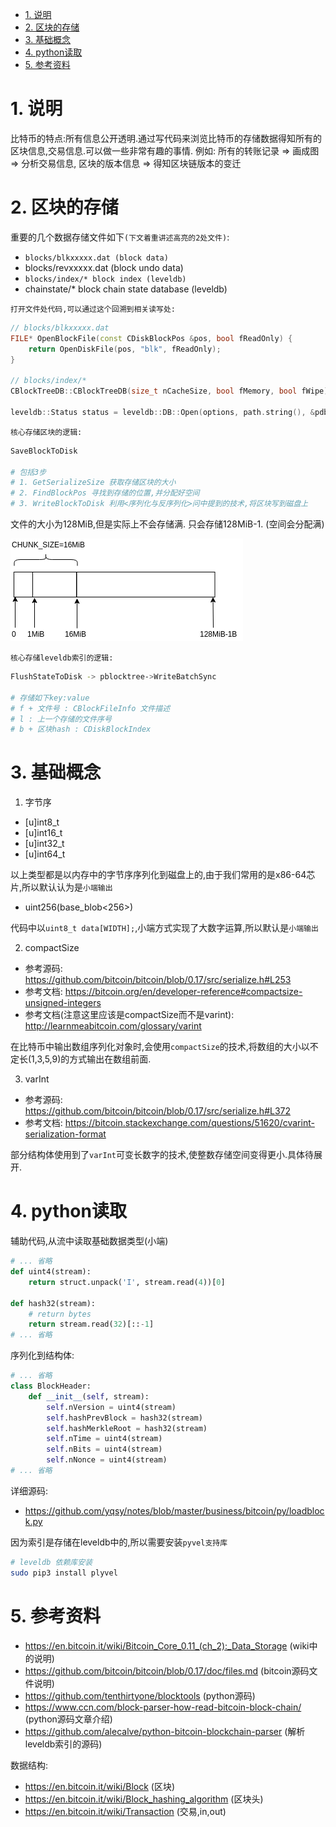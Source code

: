 

<!-- TOC -->

- [1. 说明](#1-说明)
- [2. 区块的存储](#2-区块的存储)
- [3. 基础概念](#3-基础概念)
- [4. python读取](#4-python读取)
- [5. 参考资料](#5-参考资料)

<!-- /TOC -->


# 1. 说明

比特币的特点:所有信息公开透明.通过写代码来浏览比特币的存储数据得知所有的区块信息,交易信息.可以做一些非常有趣的事情. 例如: 所有的转账记录 => 画成图 => 分析交易信息, 区块的版本信息 => 得知区块链版本的变迁

# 2. 区块的存储

重要的几个数据存储文件如下`(下文着重讲述高亮的2处文件)`:

* `blocks/blkxxxxx.dat (block data)`
* blocks/revxxxxx.dat (block undo data)
* `blocks/index/* block index (leveldb) `
* chainstate/* block chain state database (leveldb)

`打开文件处代码,可以通过这个回溯到相关读写处:`
```c++
// blocks/blkxxxxx.dat 
FILE* OpenBlockFile(const CDiskBlockPos &pos, bool fReadOnly) {
    return OpenDiskFile(pos, "blk", fReadOnly);
}

// blocks/index/*
CBlockTreeDB::CBlockTreeDB(size_t nCacheSize, bool fMemory, bool fWipe) : CDBWrapper(gArgs.IsArgSet("-blocksdir") ? GetDataDir() / "blocks" / "index" : GetBlocksDir() / "index", nCacheSize, fMemory, fWipe) {

leveldb::Status status = leveldb::DB::Open(options, path.string(), &pdb);
```

`核心存储区块的逻辑:`
```bash
SaveBlockToDisk

# 包括3步
# 1. GetSerializeSize 获取存储区块的大小
# 2. FindBlockPos 寻找到存储的位置,并分配好空间
# 3. WriteBlockToDisk 利用<序列化与反序列化>问中提到的技术,将区块写到磁盘上
```

文件的大小为128MiB,但是实际上不会存储满. 只会存储128MiB-1. (空间会分配满)

![](./pic/bitcoinsaveblock.png)


`核心存储leveldb索引的逻辑:`
```bash
FlushStateToDisk -> pblocktree->WriteBatchSync

# 存储如下key:value
# f + 文件号 : CBlockFileInfo 文件描述
# l : 上一个存储的文件序号
# b + 区块hash : CDiskBlockIndex
```

# 3. 基础概念

1) 字节序

* [u]int8_t
* [u]int16_t
* [u]int32_t
* [u]int64_t

以上类型都是以内存中的字节序序列化到磁盘上的,由于我们常用的是x86-64芯片,所以默认认为是`小端输出`

* uint256(base_blob<256>)

代码中以`uint8_t data[WIDTH];`,小端方式实现了大数字运算,所以默认是`小端输出`

2) compactSize

* 参考源码: https://github.com/bitcoin/bitcoin/blob/0.17/src/serialize.h#L253 
* 参考文档: https://bitcoin.org/en/developer-reference#compactsize-unsigned-integers
* 参考文档(注意这里应该是compactSize而不是varint): http://learnmeabitcoin.com/glossary/varint

在比特币中输出数组序列化对象时,会使用`compactSize`的技术,将数组的大小以不定长(1,3,5,9)的方式输出在数组前面.

3) varInt

* 参考源码: https://github.com/bitcoin/bitcoin/blob/0.17/src/serialize.h#L372
* 参考文档: https://bitcoin.stackexchange.com/questions/51620/cvarint-serialization-format 

部分结构体使用到了`varInt`可变长数字的技术,使整数存储空间变得更小.具体待展开.

# 4. python读取

辅助代码,从流中读取基础数据类型(小端)
```py
# ... 省略
def uint4(stream):
    return struct.unpack('I', stream.read(4))[0]

def hash32(stream):
    # return bytes
    return stream.read(32)[::-1]
# ... 省略
```

序列化到结构体:
```py
# ... 省略
class BlockHeader:
    def __init__(self, stream):
        self.nVersion = uint4(stream)
        self.hashPrevBlock = hash32(stream)
        self.hashMerkleRoot = hash32(stream)
        self.nTime = uint4(stream)
        self.nBits = uint4(stream)
        self.nNonce = uint4(stream)
# ... 省略
```

详细源码:  

* https://github.com/yqsy/notes/blob/master/business/bitcoin/py/loadblock.py

因为索引是存储在leveldb中的,所以需要安装`pyvel支持库`
```bash
# leveldb 依赖库安装
sudo pip3 install plyvel
```

# 5. 参考资料

* https://en.bitcoin.it/wiki/Bitcoin_Core_0.11_(ch_2):_Data_Storage  (wiki中的说明)
* https://github.com/bitcoin/bitcoin/blob/0.17/doc/files.md (bitcoin源码文件说明)
* https://github.com/tenthirtyone/blocktools  (python源码)
* https://www.ccn.com/block-parser-how-read-bitcoin-block-chain/ (python源码文章介绍)
* https://github.com/alecalve/python-bitcoin-blockchain-parser (解析leveldb索引的源码)

数据结构:

* https://en.bitcoin.it/wiki/Block (区块)
* https://en.bitcoin.it/wiki/Block_hashing_algorithm (区块头)
* https://en.bitcoin.it/wiki/Transaction (交易,in,out)

